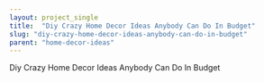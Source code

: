 ```yaml
---
layout: project_single
title:  "Diy Crazy Home Decor Ideas Anybody Can Do In Budget"
slug: "diy-crazy-home-decor-ideas-anybody-can-do-in-budget"
parent: "home-decor-ideas"
---
```

Diy Crazy Home Decor Ideas Anybody Can Do In Budget